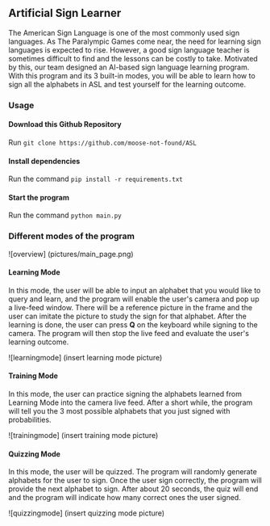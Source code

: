 ## Artificial Sign Learner
The American Sign Language is one of the most commonly used sign languages. As The Paralympic Games come near, the need for learning sign languages is expected to rise. However, a good sign language teacher is sometimes difficult to find and the lessons can be costly to take. Motivated by this, our team designed an AI-based sign language learning program. With this program and its 3 built-in modes, you will be able to learn how to sign all the alphabets in ASL and test yourself for the learning outcome.

### Usage

#### Download this Github Repository
Run `git clone https://github.com/moose-not-found/ASL`


#### Install dependencies
Run the command `pip install -r requirements.txt`


#### Start the program
Run the command `python main.py`


### Different modes of the program
![overview] (pictures/main_page.png)

#### Learning Mode
In this mode, the user will be able to input an alphabet that you would like to query and learn, and the program will enable the user's camera and pop up a live-feed window. There will be a reference picture in the frame and the user can imitate the picture to study the sign for that alphabet. After the learning is done, the user can press <b>Q</b> on the keyboard while signing to the camera. The program will then stop the live feed and evaluate the user's learning outcome.

![learningmode] (insert learning mode picture)

#### Training Mode
In this mode, the user can practice signing the alphabets learned from Learning Mode into the camera live feed. After a short while, the program will tell you the 3 most possible alphabets that you just signed with probabilities.

![trainingmode] (insert training mode picture)

#### Quizzing Mode
In this mode, the user will be quizzed. The program will randomly generate alphabets for the user to sign. Once the user sign correctly, the program will provide the next alphabet to sign. After about 20 seconds, the quiz will end and the program will indicate how many correct ones the user signed.

![quizzingmode] (insert quizzing mode picture) 
